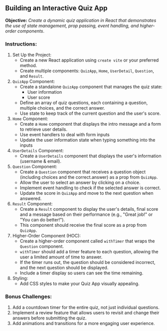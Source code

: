 ## **Building an Interactive Quiz App**

 **Objective:** *Create a dynamic quiz application in React that demonstrates the use of state management, prop passing, event handling, and higher-order components*.

### **Instructions:**

1. Set Up the Project:
    - Create a new React application using `create vite` or your preferred method.
    - Create multiple components: `QuizApp`, `Home`, `UserDetail`, `Question`, and `Result`.
2. `QuizApp` Component:
    - Create a standalone `QuizApp` component that manages the quiz state:
        - User information
        - User score
    - Define an array of quiz questions, each containing a question, multiple choices, and the correct answer.
    - Use state to keep track of the current question and the user's score.
3. `Home` Component:
    - Create a `Home` component that displays the intro message and a form to retrieve user details.
    - Use event handlers to deal with form inputs
    - Update the user information state when typing something into the inputs
4. `UserDetails` Component:
    - Create a `UserDetails` component that displays the user's information (username & email).
5. `Question` Component:
    - Create a `Question` component that receives a question object (including choices and the correct.answer) as a prop from `QuizApp`.
    - Allow the user to select an answer by clicking on a choice.
    - Implement event handling to check if the selected answer is correct.
    - Update the score in `QuizApp` and move to the next question when answered.
6. `Result` Component:
    - Create a `Result` component to display the user's details, final score and a message based on their performance (e.g., "Great job!" or "You can do better!").
    - This component should receive the final score as a prop from `QuizApp`.
7. Higher-Order Component (HOC):
    - Create a higher-order component called `withTimer` that wraps the `Question` component.
    - `withTimer` should add a timer feature to each question, allowing the user a limited amount of time to answer.
    - If the timer runs out, the question should be considered incorrect, and the next question should be displayed.
    - Include a timer display so users can see the time remaining.
8. Styling:
    - Add CSS styles to make your Quiz App visually appealing.

### **Bonus Challenges:**

1. Add a countdown timer for the entire quiz, not just individual questions.
2. Implement a review feature that allows users to revisit and change their answers before submitting the quiz.
3. Add animations and transitions for a more engaging user experience.
